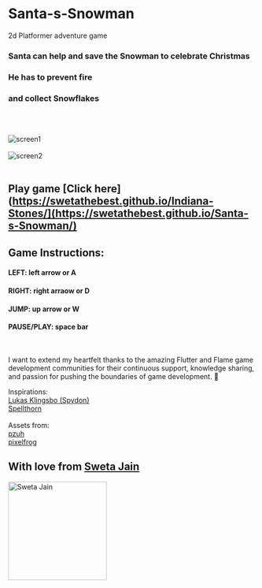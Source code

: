 # Santa-s-Snowman
2d Platformer adventure game

### Santa can help and save the Snowman to celebrate Christmas
### He has to prevent fire
### and collect Snowflakes

</br></br>

![screen1](https://github.com/SwetaTheBest/Santa-s-Snowman/assets/30392938/83fceebe-ef98-4c9f-a58f-e545c21b4f3f)
</br></br>
![screen2](https://github.com/SwetaTheBest/Santa-s-Snowman/assets/30392938/425d3a8e-1876-4b72-a9d1-7401efde055b)
</br></br>
## Play game [Click here](https://swetathebest.github.io/Indiana-Stones/](https://swetathebest.github.io/Santa-s-Snowman/)

## Game Instructions:
#### LEFT: left arrow or A
#### RIGHT: right arraow or D
#### JUMP: up arrow or W
#### PAUSE/PLAY: space bar

</br>

I want to extend my heartfelt thanks to the amazing Flutter and Flame game development communities for their continuous support, knowledge sharing, and passion for pushing the boundaries of game development. 🙌

Inspirations:  </br>
[Lukas Klingsbo (Spydon)](https://github.com/spydon) </br>
[Spellthorn](https://github.com/Spellthorn) </br></br>
Assets from: </br>
[pzuh](https://pzuh.itch.io/) </br>
[pixelfrog](https://twitter.com/PixelFrogStudio)


## With love from  [Sweta Jain](https://stackoverflow.com/users/6921031/sweta-jain)

<img src="https://external-content.duckduckgo.com/iu/?u=https%3A%2F%2Ftse4.mm.bing.net%2Fth%3Fid%3DOIP.SkoKdkU1v02J7ycFl2b2twHaHa%26pid%3DApi&f=1" alt="Sweta Jain" width=200 height=200>


